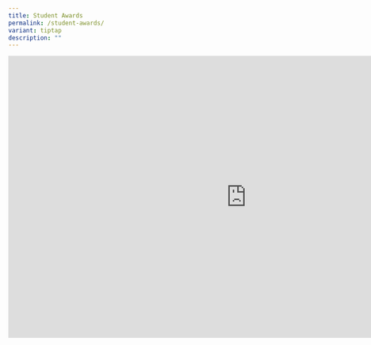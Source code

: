 ```yaml
---
title: Student Awards
permalink: /student-awards/
variant: tiptap
description: ""
---
```

<div class="iframe-wrapper">
<iframe height="569" width="960" allowfullscreen="true" frameborder="0" src="https://docs.google.com/presentation/d/e/2PACX-1vSDU9dPSjYXP5hnicL44LFV4B3o6BgwKv-ZR_wC6EfPFmCarJJuV1DdRo86xi0J4LNyoJB7dzwhPgx7/embed?start=true&amp;loop=true&amp;delayms=5000"></iframe>
</div>
<p></p>